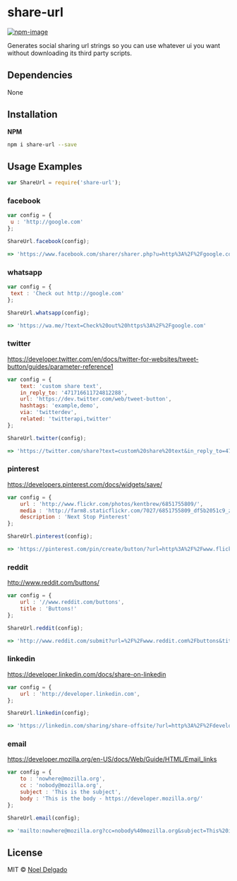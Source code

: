 # share-url

[![npm-image](https://img.shields.io/npm/v/share-url.svg?style=flat-square)](https://www.npmjs.com/package/share-url)

Generates social sharing url strings so you can use whatever ui you want without downloading its third party scripts.


## Dependencies
None

## Installation

**NPM**

```sh
npm i share-url --save
```

## Usage Examples

```js
var ShareUrl = require('share-url');
```

### facebook

```js
var config = {
 u : 'http://google.com'
};

ShareUrl.facebook(config);

=> 'https://www.facebook.com/sharer/sharer.php?u=http%3A%2F%2Fgoogle.com'
```

### whatsapp

```js
var config = {
 text : 'Check out http://google.com'
};

ShareUrl.whatsapp(config);

=> 'https://wa.me/?text=Check%20out%20https%3A%2F%2Fgoogle.com'
```

### twitter
https://developer.twitter.com/en/docs/twitter-for-websites/tweet-button/guides/parameter-reference1

```js
var config = {
	text: 'custom share text',
	in_reply_to: '471716611724812288',
	url: 'https://dev.twitter.com/web/tweet-button',
	hashtags: 'example,demo',
	via: 'twitterdev',
	related: 'twitterapi,twitter'
};

ShareUrl.twitter(config);

=> 'https://twitter.com/share?text=custom%20share%20text&in_reply_to=471716611724812288&url=https%3A%2F%2Fdev.twitter.com%2Fweb%2Ftweet-button&hashtags=example%2Cdemo&via=twitterdev&related=twitterapi%2Ctwitter'
```

### pinterest
https://developers.pinterest.com/docs/widgets/save/

```js
var config = {
	url : 'http://www.flickr.com/photos/kentbrew/6851755809/',
	media : 'http://farm8.staticflickr.com/7027/6851755809_df5b2051c9_z.jpg',
	description : 'Next Stop Pinterest'
};

ShareUrl.pinterest(config);

=> 'https://pinterest.com/pin/create/button/?url=http%3A%2F%2Fwww.flickr.com%2Fphotos%2Fkentbrew%2F6851755809%2F&media=http%3A%2F%2Ffarm8.staticflickr.com%2F7027%2F6851755809_df5b2051c9_z.jpg&description=Next%20Stop%20Pinterest'

```

### reddit
http://www.reddit.com/buttons/

```js
var config = {
	url : '//www.reddit.com/buttons',
	title : 'Buttons!'
};

ShareUrl.reddit(config);

=> 'http://www.reddit.com/submit?url=%2F%2Fwww.reddit.com%2Fbuttons&title=Buttons!'
```

### linkedin
https://developer.linkedin.com/docs/share-on-linkedin

```js
var config = {
	url : 'http://developer.linkedin.com',
};

ShareUrl.linkedin(config);

=> 'https://linkedin.com/sharing/share-offsite/?url=http%3A%2F%2Fdeveloper.linkedin.com'
```

### email
https://developer.mozilla.org/en-US/docs/Web/Guide/HTML/Email_links

```js
var config = {
	to : 'nowhere@mozilla.org',
	cc : 'nobody@mozilla.org',
	subject : 'This is the subject',
	body : 'This is the body - https://developer.mozilla.org/'
};

ShareUrl.email(config);

=> 'mailto:nowhere@mozilla.org?cc=nobody%40mozilla.org&subject=This%20is%20the%20subject&body=This%20is%20the%20body%20-%20https%3A%2F%2Fdeveloper.mozilla.org%2F'
```

## License
MIT © [Noel Delgado](http://pixelia.me/)
